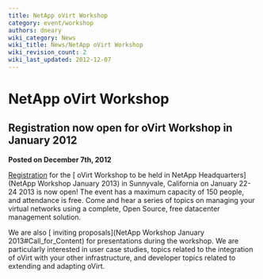 ```yaml
---
title: NetApp oVirt Workshop
category: event/workshop
authors: dneary
wiki_category: News
wiki_title: News/NetApp oVirt Workshop
wiki_revision_count: 2
wiki_last_updated: 2012-12-07
---
```


# NetApp oVirt Workshop

## Registration now open for oVirt Workshop in January 2012

**Posted on December 7th, 2012**

[Registration](http://ovirtnetapp2013.eventbrite.com) for the [ oVirt Workshop to be held in NetApp Headquarters](NetApp Workshop January 2013) in Sunnyvale, California on January 22-24 2013 is now open! The event has a maximum capacity of 150 people, and attendance is free. Come and hear a series of topics on managing your virtual networks using a complete, Open Source, free datacenter management solution.

We are also [ inviting proposals](NetApp Workshop January 2013#Call_for_Content) for presentations during the workshop. We are particularly interested in user case studies, topics related to the integration of oVirt with your other infrastructure, and developer topics related to extending and adapting oVirt.
